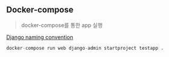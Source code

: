 ## Docker-compose
> docker-compose를 통한 app 실행

[Django naming convention](https://stackoverflow.com/questions/3098681/is-there-a-naming-convention-for-django-apps)

```python
docker-compose run web django-admin startproject testapp .
```
